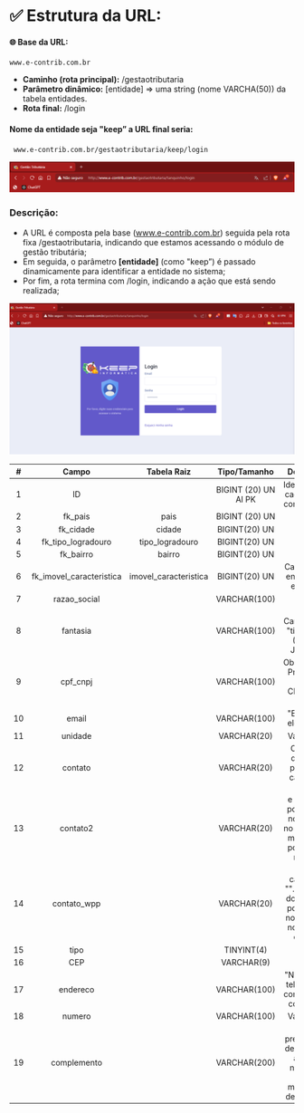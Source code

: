 #   ✅ Estrutura da URL:
####  🌐 Base da URL:
    www.e-contrib.com.br
*   **Caminho (rota principal):** /gestaotributaria
*   **Parâmetro dinâmico:** [entidade] ⇒  uma string (nome VARCHA(50)) da tabela entidades.
*   **Rota final:** /login

####    Nome da entidade seja "keep” a URL final seria:
     www.e-contrib.com.br/gestaotributaria/keep/login

![alt text](image.png)

###  Descrição:
*   A URL é composta pela base (www.e-contrib.com.br) seguida pela rota fixa /gestaotributaria, indicando que estamos acessando o módulo de gestão tributária;
*   Em seguida, o parâmetro **[entidade]** (como "keep”) é passado dinamicamente para identificar a entidade no sistema;
*   Por fim, a rota termina com /login, indicando a ação que está sendo realizada;

![alt text](image-1.png)


 **\#**  | **Campo**                    | **Tabela Raiz**        | **Tipo/Tamanho**        | **Descrição**                                                                        |  
:-------:|:---------------------------:|:-----------------------:|:-----------------------:|:------------------------------------------------------------------------------------:|
 1       | ID                          |                         | BIGINT \(20\) UN AI PK  | Identificador cadastro do contribuinte\.                                             |
 2       | fk\_pais                    | pais                    | BIGINT \(20\) UN        |                                                                                      |      
 3       | fk\_cidade                  | cidade                  | BIGINT\(20\) UN         |                                                                                      |    
 4       | fk\_tipo\_logradouro        | tipo\_logradouro        | BIGINT\(20\) UN         |                                                                                      |     
 5       | fk\_bairro                  | bairro                  | BIGINT\(20\) UN         |                                                                                      |      
 6       | fk\_imovel\_caracteristica  | imovel\_caracteristica  | BIGINT\(20\) UN         | Cadastro da entidade => empresa                                                      |      
 7       | razao\_social               |                         | VARCHAR\(100\)          |                                                                                      |      
 8       | fantasia                    |                         | VARCHAR\(100\)          | ADD \+ Campo caso "tipo" == 1 \(Tipo => Juridico\)                                   |      
 9       | cpf\_cnpj                   |                         | VARCHAR\(100\)          | Observação: Preencher com CPF/CNPJ válido\.                                          |      
 10      | email                       |                         | VARCHAR\(100\)          | "Endereço eletrônico\.                                                               |      
 11      | unidade                     |                         | VARCHAR\(20\)           | Validação:                                                                           |      
 12      | contato                     |                         | VARCHAR\(20\)           |  O e\-mail deve ser possuir o caractere ""@""                                        |      
 13      | contato2                    |                         | VARCHAR\(20\)           |  e este não pode estar no início e no fim do e\-mail\. Deve possuir no mínimo        |      
 14      | contato\_wpp                |                         | VARCHAR\(20\)           |  um caractere ""\."" depois do @ e não pode estar no início ou no final do e\-mail\. |     
 15      | tipo                        |                         | TINYINT\(4\)            | "                                                                                    |      
 16      | CEP                         |                         | VARCHAR\(9\)            |                                                                                      |     
 17      | endereco                    |                         | VARCHAR\(100\)          | "Número de telefone do contribuinte, com DDD\.                                       |     
 18      | numero                      |                         | VARCHAR\(100\)          | Validação:                                                                           |           
 19      | complemento                 |                         | VARCHAR\(200\)          |    Se preenchido, deve conter apenas números, com o mínimo de dez dígitos\.          |  
